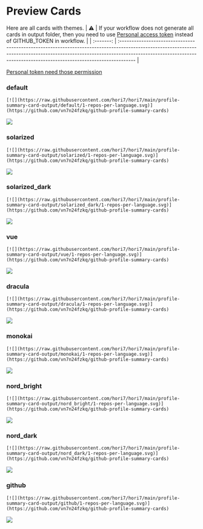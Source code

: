 
# Preview Cards

Here are all cards with themes.
| :warning: | If your workflow does not generate all cards in output folder, then you need to use [Personal access token](https://docs.github.com/en/actions/configuring-and-managing-workflows/creating-and-storing-encrypted-secrets) instead of GITHUB_TOKEN in workflow. |
| :-------: | :------------------------------------------------------------------------------------------------------------------------------------------------------------------------------------------------------------------------------------------------ |

[Personal token need those permission](https://github.com/vn7n24fzkq/github-profile-summary-cards/wiki/Personal-access-token-permissions)


### default


```
[![](https://raw.githubusercontent.com/hori7/hori7/main/profile-summary-card-output/default/1-repos-per-language.svg)](https://github.com/vn7n24fzkq/github-profile-summary-cards)
```
![](https://raw.githubusercontent.com/hori7/hori7/main/profile-summary-card-output/default/1-repos-per-language.svg)


### solarized


```
[![](https://raw.githubusercontent.com/hori7/hori7/main/profile-summary-card-output/solarized/1-repos-per-language.svg)](https://github.com/vn7n24fzkq/github-profile-summary-cards)
```
![](https://raw.githubusercontent.com/hori7/hori7/main/profile-summary-card-output/solarized/1-repos-per-language.svg)


### solarized_dark


```
[![](https://raw.githubusercontent.com/hori7/hori7/main/profile-summary-card-output/solarized_dark/1-repos-per-language.svg)](https://github.com/vn7n24fzkq/github-profile-summary-cards)
```
![](https://raw.githubusercontent.com/hori7/hori7/main/profile-summary-card-output/solarized_dark/1-repos-per-language.svg)


### vue


```
[![](https://raw.githubusercontent.com/hori7/hori7/main/profile-summary-card-output/vue/1-repos-per-language.svg)](https://github.com/vn7n24fzkq/github-profile-summary-cards)
```
![](https://raw.githubusercontent.com/hori7/hori7/main/profile-summary-card-output/vue/1-repos-per-language.svg)


### dracula


```
[![](https://raw.githubusercontent.com/hori7/hori7/main/profile-summary-card-output/dracula/1-repos-per-language.svg)](https://github.com/vn7n24fzkq/github-profile-summary-cards)
```
![](https://raw.githubusercontent.com/hori7/hori7/main/profile-summary-card-output/dracula/1-repos-per-language.svg)


### monokai


```
[![](https://raw.githubusercontent.com/hori7/hori7/main/profile-summary-card-output/monokai/1-repos-per-language.svg)](https://github.com/vn7n24fzkq/github-profile-summary-cards)
```
![](https://raw.githubusercontent.com/hori7/hori7/main/profile-summary-card-output/monokai/1-repos-per-language.svg)


### nord_bright


```
[![](https://raw.githubusercontent.com/hori7/hori7/main/profile-summary-card-output/nord_bright/1-repos-per-language.svg)](https://github.com/vn7n24fzkq/github-profile-summary-cards)
```
![](https://raw.githubusercontent.com/hori7/hori7/main/profile-summary-card-output/nord_bright/1-repos-per-language.svg)


### nord_dark


```
[![](https://raw.githubusercontent.com/hori7/hori7/main/profile-summary-card-output/nord_dark/1-repos-per-language.svg)](https://github.com/vn7n24fzkq/github-profile-summary-cards)
```
![](https://raw.githubusercontent.com/hori7/hori7/main/profile-summary-card-output/nord_dark/1-repos-per-language.svg)


### github


```
[![](https://raw.githubusercontent.com/hori7/hori7/main/profile-summary-card-output/github/1-repos-per-language.svg)](https://github.com/vn7n24fzkq/github-profile-summary-cards)
```
![](https://raw.githubusercontent.com/hori7/hori7/main/profile-summary-card-output/github/1-repos-per-language.svg)

